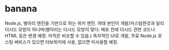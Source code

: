 # banana
Node.js, 병아리 엔진을 기반으로 하는 위키 엔진. 여태 본인이 개발/커스텀한것과 달리 더시드 모방이 아니며(병아리는 더시드 모방이 맞다. 배포 전에 더시드 관련 코드나 HTML 등은 변경 예정. 아직은 비슷할 수 있음.) 독자적인 UI로 개발, 무료 Node.js 호스팅 써비스가 있으면 터보위키에 사용, 없으면 미사용할 예정.

